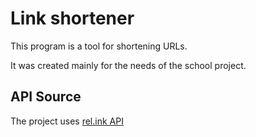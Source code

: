 # Link shortener

This program is a tool for shortening URLs. 

It was created mainly for the needs of the school project.

## API Source

The project uses [rel.ink API](https://rel.ink/)

